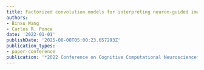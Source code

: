 ```yaml
---
title: Factorized convolution models for interpreting neuron-guided images synthesis
authors:
- Binxu Wang
- Carlos R. Ponce
date: '2022-01-01'
publishDate: '2025-08-08T05:00:23.657293Z'
publication_types:
- paper-conference
publication: '*2022 Conference on Cognitive Computational Neuroscience*'
---
```

